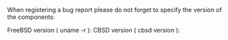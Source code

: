 When registering a bug report please do not forget to specify the version of the components:

FreeBSD version ( uname -r ): 
CBSD version ( cbsd version ): 


